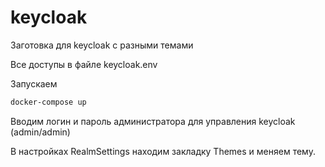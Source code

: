 # keycloak
Заготовка для keycloak с разными темами

Все доступы в файле keycloak.env

Запускаем

```bash
docker-compose up
```

Вводим логин и пароль администратора для управления keycloak (admin/admin)

В настройках RealmSettings находим закладку Themes и меняем тему.
